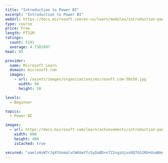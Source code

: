 ```yaml
---
title: "Introduction to Power BI"
excerpt: "Introduction to Power BI"
webUrl: https://docs.microsoft.com/en-us/learn/modules/introduction-power-bi/
type: course
price: Free
length: PT31M
ratings:
  count: 5191
  average: 4.7301097
heat: 85

provider:
  name: Microsoft Learn
  domain: microsoft.com
  images:
    - url: /assets/images/organizations/microsoft.com-50x50.jpg
      width: 50
      height: 50

levels:
  - Beginner

topics:
  - Power BI

images:
  - url: https://docs.microsoft.com/learn/achievements/introduction-power-bi-social.png
    width: 800
    height: 400
    isCached: true

secured: "uaelsHvW7rJqXYUnmalvCW4UwYfc5yDaBD+nTZ2vgsUjxoXQ7GS2RU+UsmBmyRV+nepe3cq4xnAdMsldpgIJ1XEG+uryIkuYxdBI4g6o7PU1kNy1Yvq3/C0q4wF0tQuCqaZeupOIrvQM3NLvbCGnx6iK+wFvseWMj3kMKuk284lSr0Fcda5NFxm0RDiFukDTQ5Q7Q3NC8hqs/+MawbpgnIj/9I+Hog335e7lk2w/Ak17vjIdLE4EGMAoN8qVlVOoCHDYBasrIXxbyiwuG6AsfDSAygMaeg3Vi+ltjkeADoNyPxYria5QzCsQiVuzxANyo65bjw17SFyMB8kURulgVPsHQrgIg5UUI1LfkIOpmFFLncP9+IQ9iLv0YaKJOM8R2h1JiPuFw3VqpwaBbNFGeO3dCH4w4Jcn97YiLCsKBeI=;qc+X4ldBEBWUxqWSh4ymwQ=="
---
```


